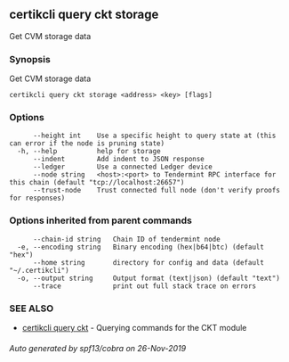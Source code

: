 ## certikcli query ckt storage

Get CVM storage data

### Synopsis

Get CVM storage data

```
certikcli query ckt storage <address> <key> [flags]
```

### Options

```
      --height int    Use a specific height to query state at (this can error if the node is pruning state)
  -h, --help          help for storage
      --indent        Add indent to JSON response
      --ledger        Use a connected Ledger device
      --node string   <host>:<port> to Tendermint RPC interface for this chain (default "tcp://localhost:26657")
      --trust-node    Trust connected full node (don't verify proofs for responses)
```

### Options inherited from parent commands

```
      --chain-id string   Chain ID of tendermint node
  -e, --encoding string   Binary encoding (hex|b64|btc) (default "hex")
      --home string       directory for config and data (default "~/.certikcli")
  -o, --output string     Output format (text|json) (default "text")
      --trace             print out full stack trace on errors
```

### SEE ALSO

* [certikcli query ckt](certikcli_query_ckt.md)	 - Querying commands for the CKT module

###### Auto generated by spf13/cobra on 26-Nov-2019
